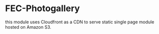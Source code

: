 # FEC-Photogallery

this module uses Cloudfront as a CDN to serve static single page module hosted on Amazon S3.
